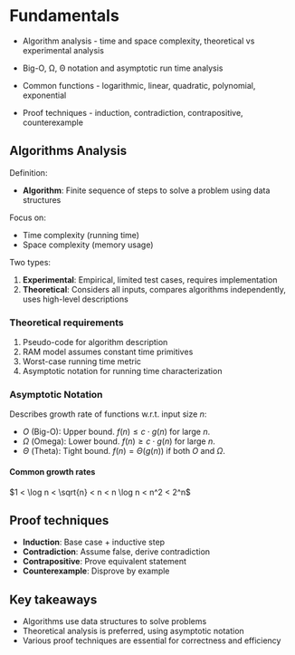 # Fundamentals

- Algorithm analysis - time and space complexity, theoretical vs experimental analysis

- Big-O, Ω, Θ notation and asymptotic run time analysis

- Common functions - logarithmic, linear, quadratic, polynomial, exponential

- Proof techniques - induction, contradiction, contrapositive, counterexample

## Algorithms Analysis

Definition:

- **Algorithm**: Finite sequence of steps to solve a problem using data structures

Focus on:
- Time complexity (running time)
- Space complexity (memory usage)

Two types:
1. **Experimental**: Empirical, limited test cases, requires implementation
2. **Theoretical**: Considers all inputs, compares algorithms independently, uses high-level descriptions

### Theoretical requirements
1. Pseudo-code for algorithm description
2. RAM model assumes constant time primitives
3. Worst-case running time metric
4. Asymptotic notation for running time characterization

### Asymptotic Notation
Describes growth rate of functions w.r.t. input size $n$:
- $O$ (Big-O): Upper bound. $f(n) \leq c \cdot g(n)$ for large $n$.
- $\Omega$ (Omega): Lower bound. $f(n) \geq c \cdot g(n)$ for large $n$.
- $\Theta$ (Theta): Tight bound. $f(n) = \Theta(g(n))$ if both $O$ and $\Omega$.

#### Common growth rates
$1 < \log n < \sqrt{n} < n < n \log n < n^2 < 2^n$

## Proof techniques
- **Induction**: Base case + inductive step
- **Contradiction**: Assume false, derive contradiction
- **Contrapositive**: Prove equivalent statement
- **Counterexample**: Disprove by example

## Key takeaways
- Algorithms use data structures to solve problems
- Theoretical analysis is preferred, using asymptotic notation
- Various proof techniques are essential for correctness and efficiency
